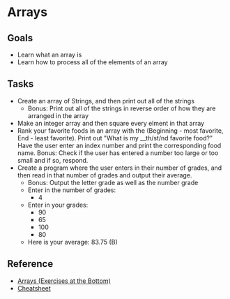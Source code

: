 # Arrays

## Goals

* Learn what an array is
* Learn how to process all of the elements of an array

## Tasks

* Create an array of Strings, and then print out all of the strings
  * Bonus: Print out all of the strings in reverse order of how they are arranged in the array
* Make an integer array and then square every elment in that array
* Rank your favorite foods in an array with the (Beginning - most favorite, End - least favorite). Print out "What is my __th/st/nd favorite food?" Have the user enter an index number and print the corresponding food name. Bonus: Check if the user has entered a number too large or too small and if so, respond.
* Create a program where the user enters in their number of grades, and then read in that number of grades and output their average.
  * Bonus: Output the letter grade as well as the number grade
  * Enter in the number of grades: 
    * 4
  * Enter in your grades:
    * 90
    * 65
    * 100
    * 80
  * Here is your average: 83.75 (B)

## Reference

* [Arrays (Exercises at the Bottom)](https://introcs.cs.princeton.edu/java/14array/)
* [Cheatsheet](https://introcs.cs.princeton.edu/java/11cheatsheet/)